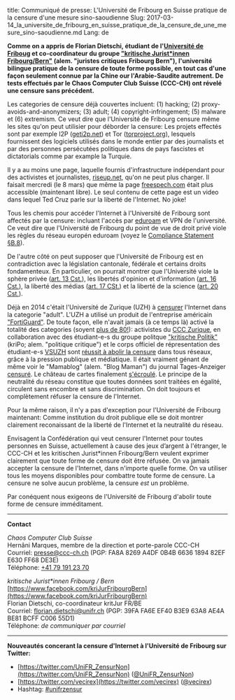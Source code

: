 title: Communiqué de presse: L'Université de Fribourg en Suisse pratique de la censure d'une mesure sino-saoudienne
Slug: 2017-03-14_la_universite_de_fribourg_en_suisse_pratique_de_la_censure_de_une_mesure_sino-saoudienne.md
Lang: de

**Comme on a appris de Florian Dietschi, étudiant de l'[Université de Friboug][0] et co-coordinateur du groupe ["kritische Jurist\*innen Fribourg/Bern"][1] (alem. "juristes critiques Fribourg Bern"), l'université bilingue pratique de la censure de toute forme possible, en tout cas d'une façon seulement connue par la Chine our l'Arabie-Saudite autrement. De tests effectués par le Chaos Computer Club Suisse (CCC-CH) ont révelé une censure sans précédent.**

Les categories de censure déjà couvertes incluent: (1) hacking; (2) proxy-avoids-and-anonymizers; (3) adult; (4) copyright-infringement; (5) malware et (6) extremism. Ce veut dire que l'Université de Fribourg censure même les sites qu'on peut utilisier pour déborder la censure: Les projets effectés sont par exemple I2P ([geti2p.net][2]) et Tor ([torproject.org][3]), lesquels fournissent des logiciels utilisés dans le monde entier par des journalists et par des personnes persécutées politiques dans de pays fascistes et dictatorials comme par example la Turquie.

Il y a au moins une page, laquelle fournis d'infrastructure indépendant pour des activistes et journalistes, [riseup.net][4], qu'on ne peut plus charger. Il faisait mercredi (le 8 mars) que même la page [freespech.com][13] était plus accessible (maintenant libre). Le seul contenu de cette page est un video dans lequel Ted Cruz parle sur la liberté de l'Internet. No joke!

Tous les chemis pour accéder l'Internet à l'Université de Fribourg sont affectés par la censure: incluant l'accès par [eduroam][14] et VPN de l'université. Ce veut dire que l'Université de Fribourg du point de vue de droit privé viole les règles du réseau europén eduroam (voyez le [Compliance Statement §B.8][5]).

De l'autre côté on peut supposer que l'Université de Fribourg est en contradiction avec la législation cantonale, fédérale et certains droits fondamenteux. En particulier, on pourrait montrer que l'Université viole la sphère privée ([art. 13 Cst.][BV13]),
les libertés d'opinion et d'information ([art. 16 Cst.][BV16]), la liberté des médias ([art. 17 CSt.][BV17]) et la liberté de la science ([art. 20 Cst.][BV20]).

Déjà en 2014 c'était l'Université de Zurique (UZH) à [censurer][6] l'Internet dans la categorie "adult". L'UZH a utilisé un produit de l'entreprise américain ["FortiGuard"][7]. De toute façon, elle n'avait jamais (à ce temps là) activé la totalité des categories (soyent [plus de 80!][8]): activistes du [CCC Zurique][9], en collaboration avec des étudiant-e-s du groupe politque ["kritische Politik"][10] (kriPo; alem. "politique critique") et le corps officiel de répresentation des étudiant-e-s [VSUZH][15] sont [réussit à abolir la censure][11] dans tous réseaux, grâce à la pression publique et médiatique. Il était vraiment génant de même voir le "Mamablog" (alem. "Blog Maman") du journal Tages-Anzeiger [censuré][12]. Le château de cartes finalement [s'écroulé][12]. Le principe de la neutralité du réseau constitue que toutes données sont traitées en égalité, circulent sans encombre et sans discrimination. On doit toujours et complètement réfuser la censure de l'Internet.

Pour la même raison, il n'y a pas d'exception pour l'Université de Fribourg maintenant: Comme institution du droit publique elle se doit montrer clairement reconaissant de la liberté de l'Internet et la neutralité du réseau.

Envisagent la Confédération qui veut censurer l'Internet pour toutes personnes en Suisse, actuellement à cause des jeux d’argent à l'étranger, le CCC-CH et les kritischen Jurist\*innen Fribourg/Bern veulent exprimer clairement que toute forme de censure doit être réfusée. On va jamais accepter la censure de l'Internet, dans n'importe quelle forme. On va utiliser tous les moyens disponibles pour combattre toute forme de censure. La censure ne solve aucun problème, la censure *est* un problème.

Par conéquent nous exigeons de l'Université de Fribourg d'abolir toute forme de censure imméditament.

<hr>

**Contact**

*Chaos Computer Club Suisse*<br>
Hernâni Marques, membre de la direction et porte-parole CCC-CH<br>
Courriel: [presse@ccc-ch.ch](mailto:presse@ccc-ch.ch) (PGP: FA8A 8269 A4DF 0B4B 6636 1894 82EF E630 FF68 DE3E)<br>
Téléphone: [+41 79 191 23 70](tel:+41791912370)

*kritische Jurist&ast;innen Fribourg / Bern*<br>
[https://www.facebook.com/kriJurFribourgBern](https://www.facebook.com/kriJurFribourgBern)<br>
Florian Dietschi, co-coordinateur kritJur FR/BE<br>
Courriel: [florian.dietschi@unifr.ch](mailto:florian.dietschi@unifr.ch) (PGP: 39FA FA6E EF40 B3E9 63A8 AE4A BE81 BCFF C006 55D1)<br>
Téléphone: *de communiquer par courriel*

<hr>

**Nouveautés concerant la censure d'Internet à l'Université de Fribourg sur Twitter:**

* [https://twitter.com/UniFR_ZensurNon](https://twitter.com/UniFR_ZensurNon) ([@UniFR_ZensurNon](https://twitter.com/UniFR_ZensurNon))<br>
* [https://twitter.com/vecirex](https://twitter.com/vecirex) ([@vecirex](https://twitter.com/vecirex))<br>
* Hashtag: [#unifrzensur](https://twitter.com/hashtag/unifrzensur?f=tweets&vertical=default&src=hash)

[0]: https://www.unifr.ch/
[1]: https://www.facebook.com/kriJurFribourgBern
[2]: https://geti2p.net/
[3]: https://torproject.org/
[4]: https://riseup.net/
[5]: https://www.eduroam.org/wp-content/uploads/2016/05/eduroam_Compliance_Statement_v1_0.pdf
[6]: https://www.ccczh.ch/zugangsgesuche/uzh_zensur_idg/
[7]: https://www.woz.ch/1414/internetzensur-an-der-uni-zuerich/der-umstrittene-pornofilter
[8]: http://fortiguard.com/webfilter
[9]: https://ccczh.ch/
[10]: http://www.kripo.uzh.ch/2014/03/19/abschaffung-netzzensur/
[11]: https://www.nzz.ch/digital/universitaet-zuerich-filter-internet-chaos-computer-club-1.18263242
[12]: https://www.nzz.ch/digital/universitaet-zuerich-kann-keine-zahlen-zu-sexueller-belaestigung-vorlegen-1.18279848
[13]: http://freespeech.com/
[14]: https://de.wikipedia.org/wiki/Eduroam
[15]: http://vsuzh.ch/
[BV13]: https://www.admin.ch/opc/de/classified-compilation/19995395/index.html#a13
[BV16]: https://www.admin.ch/opc/de/classified-compilation/19995395/index.html#a16
[BV17]: https://www.admin.ch/opc/de/classified-compilation/19995395/index.html#a17
[BV20]: https://www.admin.ch/opc/de/classified-compilation/19995395/index.html#a20
